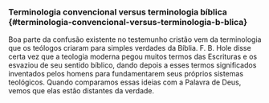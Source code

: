 ### Terminologia convencional versus terminologia bíblica {#terminologia-convencional-versus-terminologia-b-blica}

Boa parte da confusão existente no testemunho cristão vem da terminologia que os teólogos criaram para simples verdades da Bíblia. F. B. Hole disse certa vez que a teologia moderna pegou muitos termos das Escrituras e os esvaziou de seu sentido bíblico, dando depois a esses termos significados inventados pelos homens para fundamentarem seus próprios sistemas teológicos. Quando comparamos essas ideias com a Palavra de Deus, vemos que elas estão distantes da verdade.